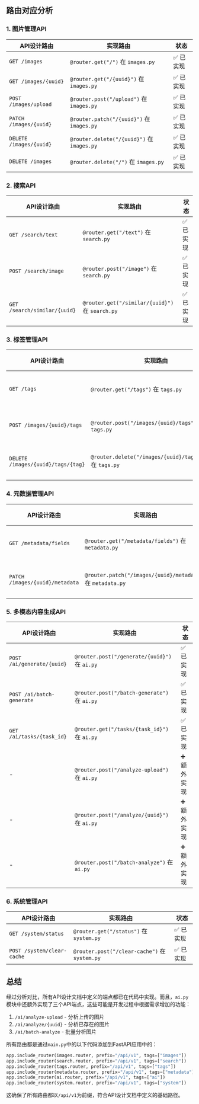 
## 路由对应分析

### 1. 图片管理API

| API设计路由 | 实现路由 | 状态 |
|------------|---------|------|
| `GET /images` | `@router.get("/")` 在 `images.py` | ✅ 已实现 |
| `GET /images/{uuid}` | `@router.get("/{uuid}")` 在 `images.py` | ✅ 已实现 |
| `POST /images/upload` | `@router.post("/upload")` 在 `images.py` | ✅ 已实现 |
| `PATCH /images/{uuid}` | `@router.patch("/{uuid}")` 在 `images.py` | ✅ 已实现 |
| `DELETE /images/{uuid}` | `@router.delete("/{uuid}")` 在 `images.py` | ✅ 已实现 |
| `DELETE /images` | `@router.delete("/")` 在 `images.py` | ✅ 已实现 |

### 2. 搜索API

| API设计路由 | 实现路由 | 状态 |
|------------|---------|------|
| `GET /search/text` | `@router.get("/text")` 在 `search.py` | ✅ 已实现 |
| `POST /search/image` | `@router.post("/image")` 在 `search.py` | ✅ 已实现 |
| `GET /search/similar/{uuid}` | `@router.get("/similar/{uuid}")` 在 `search.py` | ✅ 已实现 |

### 3. 标签管理API

| API设计路由 | 实现路由 | 状态 |
|------------|---------|------|
| `GET /tags` | `@router.get("/tags")` 在 `tags.py` | ✅ 已实现 |
| `POST /images/{uuid}/tags` | `@router.post("/images/{uuid}/tags")` 在 `tags.py` | ✅ 已实现 |
| `DELETE /images/{uuid}/tags/{tag}` | `@router.delete("/images/{uuid}/tags/{tag}")` 在 `tags.py` | ✅ 已实现 |

### 4. 元数据管理API

| API设计路由 | 实现路由 | 状态 |
|------------|---------|------|
| `GET /metadata/fields` | `@router.get("/metadata/fields")` 在 `metadata.py` | ✅ 已实现 |
| `PATCH /images/{uuid}/metadata` | `@router.patch("/images/{uuid}/metadata")` 在 `metadata.py` | ✅ 已实现 |

### 5. 多模态内容生成API

| API设计路由 | 实现路由 | 状态 |
|------------|---------|------|
| `POST /ai/generate/{uuid}` | `@router.post("/generate/{uuid}")` 在 `ai.py` | ✅ 已实现 |
| `POST /ai/batch-generate` | `@router.post("/batch-generate")` 在 `ai.py` | ✅ 已实现 |
| `GET /ai/tasks/{task_id}` | `@router.get("/tasks/{task_id}")` 在 `ai.py` | ✅ 已实现 |
| - | `@router.post("/analyze-upload")` 在 `ai.py` | ➕ 额外实现 |
| - | `@router.post("/analyze/{uuid}")` 在 `ai.py` | ➕ 额外实现 |
| - | `@router.post("/batch-analyze")` 在 `ai.py` | ➕ 额外实现 |

### 6. 系统管理API

| API设计路由 | 实现路由 | 状态 |
|------------|---------|------|
| `GET /system/status` | `@router.get("/status")` 在 `system.py` | ✅ 已实现 |
| `POST /system/clear-cache` | `@router.post("/clear-cache")` 在 `system.py` | ✅ 已实现 |

## 总结

经过分析对比，所有API设计文档中定义的端点都已在代码中实现。而且，`ai.py`模块中还额外实现了三个API端点，这些可能是开发过程中根据需求增加的功能：

1. `/ai/analyze-upload` - 分析上传的图片
2. `/ai/analyze/{uuid}` - 分析已存在的图片
3. `/ai/batch-analyze` - 批量分析图片

所有路由都是通过`main.py`中的以下代码添加到FastAPI应用中的：

```python
app.include_router(images.router, prefix="/api/v1", tags=["images"])
app.include_router(search.router, prefix="/api/v1", tags=["search"])
app.include_router(tags.router, prefix="/api/v1", tags=["tags"])
app.include_router(metadata.router, prefix="/api/v1", tags=["metadata"])
app.include_router(ai.router, prefix="/api/v1", tags=["ai"])
app.include_router(system.router, prefix="/api/v1", tags=["system"])
```

这确保了所有路由都以`/api/v1`为前缀，符合API设计文档中定义的基础路径。

